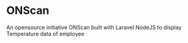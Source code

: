 # ONScan
An opensource initiative ONScan built with Laravel NodeJS to display Temperature data of employee
